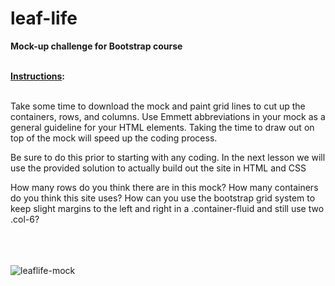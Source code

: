 # leaf-life
<b>Mock-up challenge for Bootstrap course</b>
<br><br>

<strong><u>Instructions</u>:</strong>
<br><br>

Take some time to download the mock and paint grid lines to cut up the containers, rows, and columns. Use Emmett abbreviations in your mock as a general guideline for your HTML elements. Taking the time to draw out on top of the mock will speed up the coding process.

Be sure to do this prior to starting with any coding. In the next lesson we will use the provided solution to actually build out the site in HTML and CSS

How many rows do you think there are in this mock?
How many containers do you think this site uses?
How can you use the bootstrap grid system to keep slight margins to the left and right in a .container-fluid and still use two .col-6?
<br><br><br><br>

![leaflife-mock](https://user-images.githubusercontent.com/126528722/233750592-00fb8de9-e3d0-4b94-ada6-c275e9320fe5.png)
